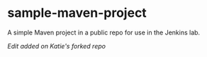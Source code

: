 # sample-maven-project
A simple Maven project in a public repo for use in the Jenkins lab.

*Edit added on Katie's forked repo*
